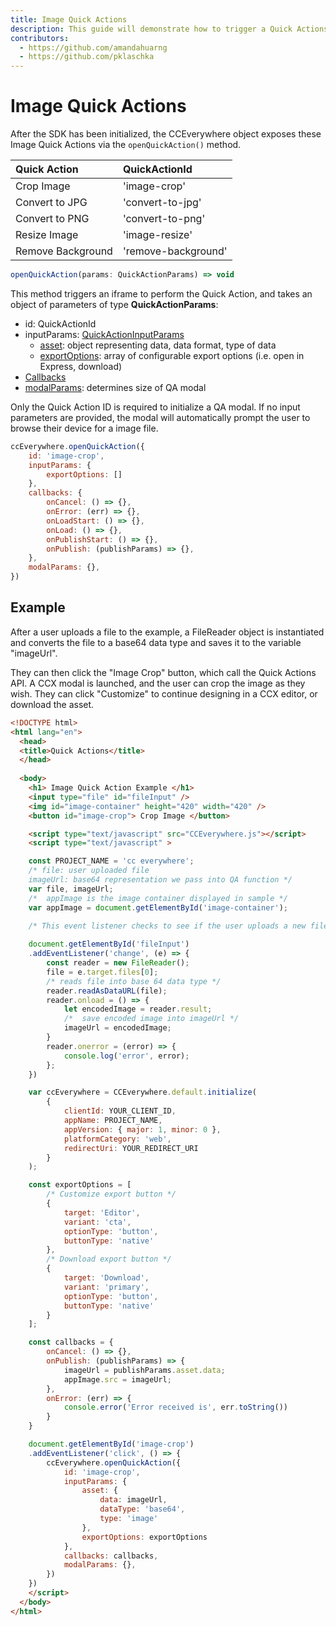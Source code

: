 ```yaml
---
title: Image Quick Actions
description: This guide will demonstrate how to trigger a Quick Actions editor for images.
contributors:
  - https://github.com/amandahuarng
  - https://github.com/pklaschka
---
```


# Image Quick Actions
After the SDK has been initialized, the CCEverywhere object exposes these Image Quick Actions via the `openQuickAction()` method. 

| Quick Action | QuickActionId
| :-- | :-- 
| Crop Image | 'image-crop'
| Convert to JPG | 'convert-to-jpg'
| Convert to PNG | 'convert-to-png'
| Resize Image | 'image-resize' 
| Remove Background | 'remove-background' 

```js
openQuickAction(params: QuickActionParams) => void
```

This method triggers an iframe to perform the Quick Action, and takes an object of parameters of type **QuickActionParams**:
<!-- todo: fix links -->
* id: QuickActionId
* inputParams: [QuickActionInputParams](../../../reference/quick_actions/index.mdquickactioninputparams)
  * [asset](../../../reference/shared_types/index.md#asset): object representing data, data format, type of data
  * [exportOptions](../../../reference/quick_actions/index.md#exportoption): array of configurable export options (i.e. open in Express, download)
* [Callbacks](../../../reference/shared_types/index.md#callbacks)
* [modalParams](../../../reference/shared_types/index.md#modalparams): determines size of QA modal

Only the Quick Action ID is required to initialize a QA modal. If no input parameters are provided, the modal will automatically prompt the user to browse their device for a image file. 


```js
ccEverywhere.openQuickAction({
    id: 'image-crop', 
    inputParams: {
        exportOptions: []
    },
    callbacks: {
        onCancel: () => {},
        onError: (err) => {},
        onLoadStart: () => {},
        onLoad: () => {},
        onPublishStart: () => {},
        onPublish: (publishParams) => {},
    },
    modalParams: {},
})
```

## Example 
After a user uploads a file to the example, a FileReader object is instantiated and converts the file to a base64 data type and saves it to the variable "imageUrl". 

They can then click the "Image Crop" button, which call the Quick Actions API. A CCX modal is launched, and the user can crop the image as they wish. They can click "Customize" to continue designing in a CCX editor, or download the asset.

```html
<!DOCTYPE html>
<html lang="en">
  <head>
  <title>Quick Actions</title>
  </head>
    
  <body>
    <h1> Image Quick Action Example </h1>
    <input type="file" id="fileInput" />
    <img id="image-container" height="420" width="420" />
    <button id="image-crop"> Crop Image </button>

    <script type="text/javascript" src="CCEverywhere.js"></script>
    <script type="text/javascript" >

    const PROJECT_NAME = 'cc everywhere';
    /* file: user uploaded file
    imageUrl: base64 representation we pass into QA function */
    var file, imageUrl;
    /*  appImage is the image container displayed in sample */
    var appImage = document.getElementById('image-container');

    /* This event listener checks to see if the user uploads a new file and reads it into base64 data type for SDK ingestion later */
    
    document.getElementById('fileInput')
    .addEventListener('change', (e) => {
        const reader = new FileReader();
        file = e.target.files[0];
        /* reads file into base 64 data type */
        reader.readAsDataURL(file);
        reader.onload = () => {
            let encodedImage = reader.result;
            /*  save encoded image into imageUrl */
            imageUrl = encodedImage;
        }
        reader.onerror = (error) => {
            console.log('error', error);
        };
    })

    var ccEverywhere = CCEverywhere.default.initialize(
        {
            clientId: YOUR_CLIENT_ID,
            appName: PROJECT_NAME,
            appVersion: { major: 1, minor: 0 },
            platformCategory: 'web',
            redirectUri: YOUR_REDIRECT_URI
        }
    );

    const exportOptions = [
        /* Customize export button */
        {
            target: 'Editor',
            variant: 'cta',
            optionType: 'button',
            buttonType: 'native'
        },
        /* Download export button */
        {
            target: 'Download',
            variant: 'primary',
            optionType: 'button',
            buttonType: 'native'
        }
    ];

    const callbacks = {
        onCancel: () => {},
        onPublish: (publishParams) => {
            imageUrl = publishParams.asset.data;
            appImage.src = imageUrl;
        },
        onError: (err) => {
            console.error('Error received is', err.toString())
        }
    }

    document.getElementById('image-crop')
    .addEventListener('click', () => {
        ccEverywhere.openQuickAction({
            id: 'image-crop', 
            inputParams: {
                asset: {
                    data: imageUrl, 
                    dataType: 'base64', 
                    type: 'image'
                }, 
                exportOptions: exportOptions
            },
            callbacks: callbacks,
            modalParams: {},
        })
    })
    </script>
  </body> 
</html>
```

